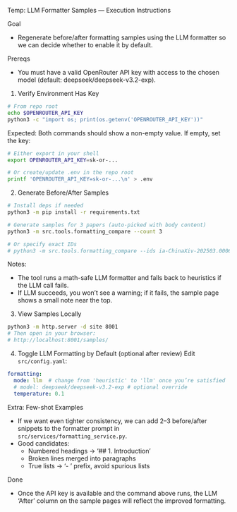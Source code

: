 Temp: LLM Formatter Samples — Execution Instructions

Goal
- Regenerate before/after formatting samples using the LLM formatter so we can decide whether to enable it by default.

Prereqs
- You must have a valid OpenRouter API key with access to the chosen model (default: deepseek/deepseek-v3.2-exp).

1) Verify Environment Has Key
```bash
# From repo root
echo $OPENROUTER_API_KEY
python3 -c "import os; print(os.getenv('OPENROUTER_API_KEY'))"
```
Expected: Both commands should show a non-empty value. If empty, set the key:
```bash
# Either export in your shell
export OPENROUTER_API_KEY=sk-or-...

# Or create/update .env in the repo root
printf 'OPENROUTER_API_KEY=sk-or-...\n' > .env
```

2) Generate Before/After Samples
```bash
# Install deps if needed
python3 -m pip install -r requirements.txt

# Generate samples for 3 papers (auto-picked with body content)
python3 -m src.tools.formatting_compare --count 3

# Or specify exact IDs
# python3 -m src.tools.formatting_compare --ids ia-ChinaXiv-202503.00066V2 ia-ChinaXiv-202502.00265V1
```
Notes:
- The tool runs a math-safe LLM formatter and falls back to heuristics if the LLM call fails.
- If LLM succeeds, you won’t see a warning; if it fails, the sample page shows a small note near the top.

3) View Samples Locally
```bash
python3 -m http.server -d site 8001
# Then open in your browser:
# http://localhost:8001/samples/
```

4) Toggle LLM Formatting by Default (optional after review)
Edit `src/config.yaml`:
```yaml
formatting:
  mode: llm  # change from 'heuristic' to 'llm' once you’re satisfied
  # model: deepseek/deepseek-v3.2-exp # optional override
  temperature: 0.1
```

Extra: Few-shot Examples
- If we want even tighter consistency, we can add 2–3 before/after snippets to the formatter prompt in `src/services/formatting_service.py`.
- Good candidates:
  - Numbered headings → ‘## 1. Introduction’
  - Broken lines merged into paragraphs
  - True lists → ‘- ’ prefix, avoid spurious lists

Done
- Once the API key is available and the command above runs, the LLM ‘After’ column on the sample pages will reflect the improved formatting.


